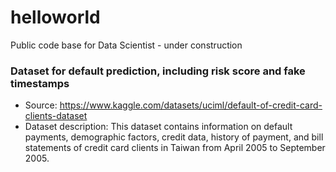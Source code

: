 # helloworld
Public code base for Data Scientist - under construction

### Dataset for default prediction, including risk score and fake timestamps
- Source: https://www.kaggle.com/datasets/uciml/default-of-credit-card-clients-dataset
- Dataset description: This dataset contains information on default payments, demographic factors, credit data, history of payment, and bill statements of credit card clients in Taiwan from April 2005 to September 2005.
